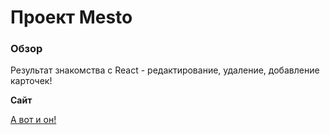 # Проект Mesto

### Обзор

Результат знакомства с React - редактирование, удаление, добавление карточек!

**Сайт**

[А вот и он!](https://iuliia-kirillova.github.io/mesto-react/)
